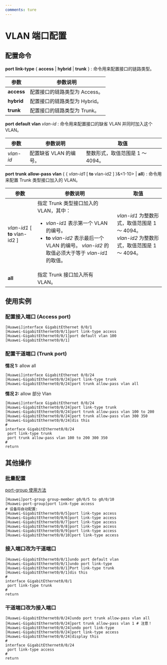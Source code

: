 ```yaml
---
comments: ture
---
```


# VLAN 端口配置

## 配置命令

__port__ __link-type__ { __access__ | __hybrid__ | __trunk__ } : 命令用来配置接口的链路类型。

| 参数       | 参数说明                      |
| ---------- | ----------------------------- |
| __access__ | 配置接口的链路类型为 Access。 |
| __hybrid__ | 配置接口的链路类型为 Hybrid。 |
| __trunk__  | 配置接口的链路类型为 Trunk。  |

__port__ __default__ __vlan__ _vlan-id_ : 命令用来配置接口的缺省 VLAN 并同时加入这个 VLAN。

| 参数      | 参数说明               | 取值                             |
| --------- | ---------------------- | -------------------------------- |
| _vlan-id_ | 配置缺省 VLAN 的编号。 | 整数形式，取值范围是 1 ～ 4094。 |

__port__ __trunk__ __allow-pass__ __vlan__ { { _vlan-id1_ [ __to__ vlan-id2 ] }&<1-10> | __all__} : 命令用来配置 Trunk 类型接口加入的 VLAN。

| 参数                           | 参数说明                                                                                                                                                                                                | 取值                                                                                           |
| ------------------------------ | ------------------------------------------------------------------------------------------------------------------------------------------------------------------------------------------------------- | ---------------------------------------------------------------------------------------------- |
| _vlan-id1_ [ __to__ vlan-id2 ] | 指定 Trunk 类型接口加入的 VLAN，其中：<ul> <li> _vlan-id1_ 表示第一个 VLAN 的编号。</li> <li> __to__ _vlan-id2_ 表示最后一个 VLAN 的编号。 _vlan-id2_ 的取值必须大于等于 _vlan-id1_ 的取值。</li> </ul> | _vlan-id1_ 为整数形式，取值范围是 1 ～ 4094。<br>_vlan-id2_ 为整数形式，取值范围是 1 ～ 4094。 |
| __all__                        | 指定 Trunk 接口加入所有 VLAN。                                                                                                                                                                          |                                                                                                |

## 使用实例

### 配置接入端口 (Access port)

```text
[Huawei]interface GigabitEthernet 0/0/1
[Huawei-GigabitEthernet0/0/1]port link-type access
[Huawei-GigabitEthernet0/0/1]port default vlan 100
[Huawei-GigabitEthernet0/0/1]
```

### 配置干道端口 (Trunk port)

__情况 1:__ allow all

```text
[Huawei]interface GigabitEthernet 0/0/24
[Huawei-GigabitEthernet0/0/24]port link-type trunk
[Huawei-GigabitEthernet0/0/24]port trunk allow-pass vlan all
```

__情况 2:__ allow 部分 Vlan

```text
[Huawei]interface GigabitEthernet 0/0/24
[Huawei-GigabitEthernet0/0/24]port link-type trunk
[Huawei-GigabitEthernet0/0/24]port trunk allow-pass vlan 100 to 200
[Huawei-GigabitEthernet0/0/24]port trunk allow-pass vlan 300 350
[Huawei-GigabitEthernet0/0/24]dis this
#
interface GigabitEthernet0/0/24
 port link-type trunk
 port trunk allow-pass vlan 100 to 200 300 350
#
return
```

## 其他操作

### 批量配置

[port-group 使用方法](/chapter_vlan/port_group)

```text
[Huawei]port-group group-member g0/0/5 to g0/0/10
[Huawei-port-group]port link-type access
# 设备将自动配置:
[Huawei-GigabitEthernet0/0/5]port link-type access
[Huawei-GigabitEthernet0/0/6]port link-type access
[Huawei-GigabitEthernet0/0/7]port link-type access
[Huawei-GigabitEthernet0/0/8]port link-type access
[Huawei-GigabitEthernet0/0/9]port link-type access
[Huawei-GigabitEthernet0/0/10]port link-type access
```

### 接入端口改为干道端口

```text
[Huawei-GigabitEthernet0/0/1]undo port default vlan
[Huawei-GigabitEthernet0/0/1]undo port link-type
[Huawei-GigabitEthernet0/0/1]Port link-type trunk
[Huawei-GigabitEthernet0/0/1]dis this
#
interface GigabitEthernet0/0/1
 port link-type trunk
#
return
```

### 干道端口改为接入端口

```text
[Huawei-GigabitEthernet0/0/24]undo port trunk allow-pass vlan all
[Huawei-GigabitEthernet0/0/24]port trunk allow-pass vlan 1 # 注意！
[Huawei-GigabitEthernet0/0/24]undo port link-type
[Huawei-GigabitEthernet0/0/24]port link-type access
[Huawei-GigabitEthernet0/0/24]display this
#
interface GigabitEthernet0/0/24
 port link-type access
#
return
```

